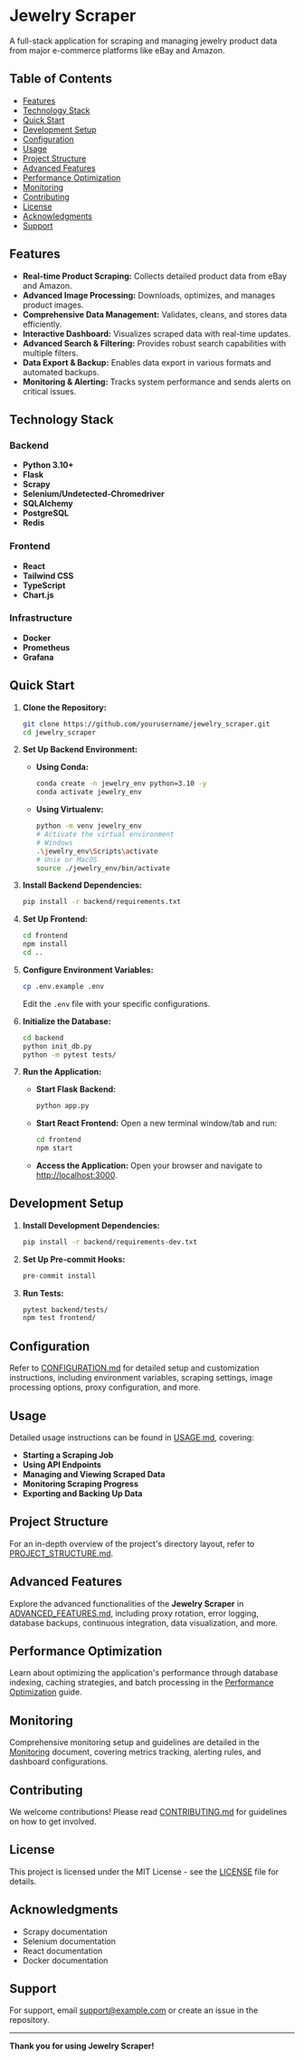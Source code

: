 # Jewelry Scraper

A full-stack application for scraping and managing jewelry product data from major e-commerce platforms like eBay and Amazon.

## Table of Contents

- [Features](#features)
- [Technology Stack](#technology-stack)
- [Quick Start](#quick-start)
- [Development Setup](#development-setup)
- [Configuration](#configuration)
- [Usage](#usage)
- [Project Structure](#project-structure)
- [Advanced Features](#advanced-features)
- [Performance Optimization](#performance-optimization)
- [Monitoring](#monitoring)
- [Contributing](#contributing)
- [License](#license)
- [Acknowledgments](#acknowledgments)
- [Support](#support)

## Features

- **Real-time Product Scraping:** Collects detailed product data from eBay and Amazon.
- **Advanced Image Processing:** Downloads, optimizes, and manages product images.
- **Comprehensive Data Management:** Validates, cleans, and stores data efficiently.
- **Interactive Dashboard:** Visualizes scraped data with real-time updates.
- **Advanced Search & Filtering:** Provides robust search capabilities with multiple filters.
- **Data Export & Backup:** Enables data export in various formats and automated backups.
- **Monitoring & Alerting:** Tracks system performance and sends alerts on critical issues.

## Technology Stack

### Backend

- **Python 3.10+**
- **Flask**
- **Scrapy**
- **Selenium/Undetected-Chromedriver**
- **SQLAlchemy**
- **PostgreSQL**
- **Redis**

### Frontend

- **React**
- **Tailwind CSS**
- **TypeScript**
- **Chart.js**

### Infrastructure

- **Docker**
- **Prometheus**
- **Grafana**

## Quick Start

1. **Clone the Repository:**
    ```bash
    git clone https://github.com/yourusername/jewelry_scraper.git
    cd jewelry_scraper
    ```

2. **Set Up Backend Environment:**
    - **Using Conda:**
        ```bash
        conda create -n jewelry_env python=3.10 -y
        conda activate jewelry_env
        ```
    - **Using Virtualenv:**
        ```bash
        python -m venv jewelry_env
        # Activate the virtual environment
        # Windows
        .\jewelry_env\Scripts\activate
        # Unix or MacOS
        source ./jewelry_env/bin/activate
        ```

3. **Install Backend Dependencies:**
    ```bash
    pip install -r backend/requirements.txt
    ```

4. **Set Up Frontend:**
    ```bash
    cd frontend
    npm install
    cd ..
    ```

5. **Configure Environment Variables:**
    ```bash
    cp .env.example .env
    ```
    Edit the `.env` file with your specific configurations.

6. **Initialize the Database:**
    ```bash
    cd backend
    python init_db.py
    python -m pytest tests/
    ```

7. **Run the Application:**
    - **Start Flask Backend:**
        ```bash
        python app.py
        ```
    - **Start React Frontend:**
        Open a new terminal window/tab and run:
        ```bash
        cd frontend
        npm start
        ```
    - **Access the Application:**
        Open your browser and navigate to [http://localhost:3000](http://localhost:3000).

## Development Setup

1. **Install Development Dependencies:**
    ```bash
    pip install -r backend/requirements-dev.txt
    ```

2. **Set Up Pre-commit Hooks:**
    ```bash
    pre-commit install
    ```

3. **Run Tests:**
    ```bash
    pytest backend/tests/
    npm test frontend/
    ```

## Configuration

Refer to [CONFIGURATION.md](./docs/CONFIGURATION.md) for detailed setup and customization instructions, including environment variables, scraping settings, image processing options, proxy configuration, and more.

## Usage

Detailed usage instructions can be found in [USAGE.md](./docs/USAGE.md), covering:

- **Starting a Scraping Job**
- **Using API Endpoints**
- **Managing and Viewing Scraped Data**
- **Monitoring Scraping Progress**
- **Exporting and Backing Up Data**

## Project Structure

For an in-depth overview of the project's directory layout, refer to [PROJECT_STRUCTURE.md](./docs/PROJECT_STRUCTURE.md).

## Advanced Features

Explore the advanced functionalities of the **Jewelry Scraper** in [ADVANCED_FEATURES.md](./docs/ADVANCED_FEATURES.md), including proxy rotation, error logging, database backups, continuous integration, data visualization, and more.

## Performance Optimization

Learn about optimizing the application's performance through database indexing, caching strategies, and batch processing in the [Performance Optimization](./docs/PERFORMANCE_OPTIMIZATION.md) guide.

## Monitoring

Comprehensive monitoring setup and guidelines are detailed in the [Monitoring](./docs/MONITORING.md) document, covering metrics tracking, alerting rules, and dashboard configurations.

## Contributing

We welcome contributions! Please read [CONTRIBUTING.md](./CONTRIBUTING.md) for guidelines on how to get involved.

## License

This project is licensed under the MIT License - see the [LICENSE](LICENSE) file for details.

## Acknowledgments

- Scrapy documentation
- Selenium documentation
- React documentation
- Docker documentation

## Support

For support, email [support@example.com](mailto:support@example.com) or create an issue in the repository.

---
**Thank you for using Jewelry Scraper!**
